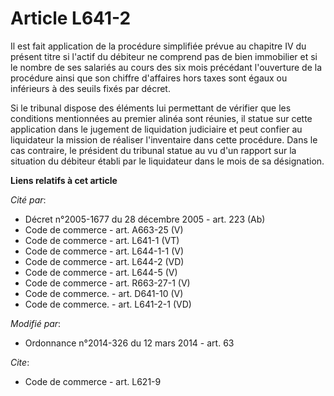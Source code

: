 # Article L641-2

Il est fait application de la procédure simplifiée prévue au chapitre IV du présent titre si l'actif du débiteur ne comprend
pas de bien immobilier et si le nombre de ses salariés au cours des six mois précédant l'ouverture de la procédure ainsi que
son chiffre d'affaires hors taxes sont égaux ou inférieurs à des seuils fixés par décret. 

Si le tribunal dispose des éléments lui permettant de vérifier que les conditions mentionnées au premier alinéa sont réunies,
il statue sur cette application dans le jugement de liquidation judiciaire et peut confier au liquidateur la mission de
réaliser l'inventaire dans cette procédure. Dans le cas contraire, le président du tribunal statue au vu d'un rapport sur la
situation du débiteur établi par le liquidateur dans le mois de sa désignation.

**Liens relatifs à cet article**

_Cité par_:

  - Décret n°2005-1677 du 28 décembre 2005 - art. 223 (Ab)
  - Code de commerce - art. A663-25 (V)
  - Code de commerce - art. L641-1 (VT)
  - Code de commerce - art. L644-1-1 (V)
  - Code de commerce - art. L644-2 (VD)
  - Code de commerce - art. L644-5 (V)
  - Code de commerce - art. R663-27-1 (V)
  - Code de commerce. - art. D641-10 (V)
  - Code de commerce. - art. L641-2-1 (VD)

_Modifié par_:

  - Ordonnance n°2014-326 du 12 mars 2014 - art. 63

_Cite_:

  - Code de commerce - art. L621-9

